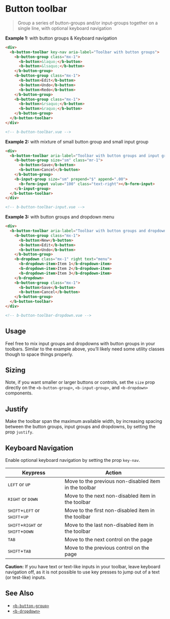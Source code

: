 # Button toolbar

> Group a series of button-groups and/or input-groups together on a single line, with optional
> keyboard navigation

**Example 1:** with button groups & Keyboard navigation

```html
<div>
  <b-button-toolbar key-nav aria-label="Toolbar with button groups">
    <b-button-group class="mx-1">
      <b-button>&laquo;</b-button>
      <b-button>&lsaquo;</b-button>
    </b-button-group>
    <b-button-group class="mx-1">
      <b-button>Edit</b-button>
      <b-button>Undo</b-button>
      <b-button>Redo</b-button>
    </b-button-group>
    <b-button-group class="mx-1">
      <b-button>&rsaquo;</b-button>
      <b-button>&raquo;</b-button>
    </b-button-group>
  </b-button-toolbar>
</div>

<!-- b-button-toolbar.vue -->
```

**Example 2:** with mixture of small button group and small input group

```html
<div>
  <b-button-toolbar aria-label="Toolbar with button groups and input groups">
    <b-button-group size="sm" class="mr-1">
      <b-button>Save</b-button>
      <b-button>Cancel</b-button>
    </b-button-group>
    <b-input-group size="sm" prepend="$" append=".00">
      <b-form-input value="100" class="text-right"></b-form-input>
    </b-input-group>
  </b-button-toolbar>
</div>

<!-- b-button-toolbar-input.vue -->
```

**Example 3:** with button groups and dropdown menu

```html
<div>
  <b-button-toolbar aria-label="Toolbar with button groups and dropdown menu">
    <b-button-group class="mx-1">
      <b-button>New</b-button>
      <b-button>Edit</b-button>
      <b-button>Undo</b-button>
    </b-button-group>
    <b-dropdown class="mx-1" right text="menu">
      <b-dropdown-item>Item 1</b-dropdown-item>
      <b-dropdown-item>Item 2</b-dropdown-item>
      <b-dropdown-item>Item 3</b-dropdown-item>
    </b-dropdown>
    <b-button-group class="mx-1">
      <b-button>Save</b-button>
      <b-button>Cancel</b-button>
    </b-button-group>
  </b-button-toolbar>
</div>

<!-- b-button-toolbar-dropdown.vue -->
```

## Usage

Feel free to mix input groups and dropdowns with button groups in your toolbars. Similar to the
example above, you’ll likely need some utility classes though to space things properly.

## Sizing

Note, if you want smaller or larger buttons or controls, set the `size` prop directly on the
`<b-button-group>`, `<b-input-group>`, and `<b-dropdown>` components.

## Justify

Make the toolbar span the maximum available width, by increasing spacing between the button groups,
input groups and dropdowns, by setting the prop `justify`.

## Keyboard Navigation

Enable optional keyboard navigation by setting the prop `key-nav`.

| Keypress                                                              | Action                                                |
| --------------------------------------------------------------------- | ----------------------------------------------------- |
| <kbd>LEFT</kbd> or <kbd>UP</kbd>                                      | Move to the previous non-disabled item in the toolbar |
| <kbd>RIGHT</kbd> or <kbd>DOWN</kbd>                                   | Move to the next non-disabled item in the toolbar     |
| <kbd>SHIFT</kbd>+<kbd>LEFT</kbd> or <kbd>SHIFT</kbd>+<kbd>UP</kbd>    | Move to the first non-disabled item in the toolbar    |
| <kbd>SHIFT</kbd>+<kbd>RIGHT</kbd> or <kbd>SHIFT</kbd>+<kbd>DOWN</kbd> | Move to the last non-disabled item in the toolbar     |
| <kbd>TAB</kbd>                                                        | Move to the next control on the page                  |
| <kbd>SHIFT</kbd>+<kbd>TAB</kbd>                                       | Move to the previous control on the page              |

**Caution:** If you have text or text-like inputs in your toolbar, leave keyboard navigation off, as
it is not possible to use key presses to jump out of a text (or test-like) inputs.

## See Also

- [`<b-button-group>`](/docs/components/button-group)
- [`<b-dropdown>`](/docs/components/dropdown)

<!-- Component reference added automatically from component package.json -->
